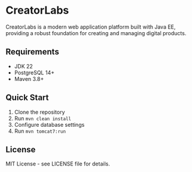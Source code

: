 # CreatorLabs

CreatorLabs is a modern web application platform built with Java EE, providing a robust foundation for creating and managing digital products.

## Requirements

- JDK 22
- PostgreSQL 14+
- Maven 3.8+

## Quick Start

1. Clone the repository
2. Run `mvn clean install`
3. Configure database settings
4. Run `mvn tomcat7:run`

## License

MIT License - see LICENSE file for details.
